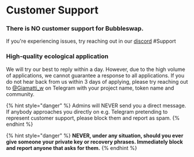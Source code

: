 # Customer Support

### There is NO customer support for Bubbleswap.

If you're experiencing issues, try reaching out in our [discord](https://discord.com/invite/KYThgn597y) #Support

### High-quality ecological application

We will try our best to reply within a day. However, due to the high volume of applications, we cannot guarantee a response to all applications. If you do not hear back from us within 3 days of applying, please try reaching out to [@Giamatti\_w](https://t.me/giamatti\_w) on Telegram with your project name, token name and community.



{% hint style="danger" %}
Admins will NEVER send you a direct message. If anybody approaches you directly on e.g. Telegram pretending to represent customer support, please block them and report as spam.
{% endhint %}

{% hint style="danger" %}
**NEVER, under any situation, should you ever give someone your private key or recovery phrases. Immediately block and report anyone that asks for them.**
{% endhint %}
